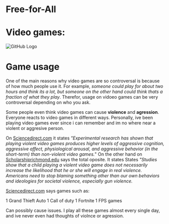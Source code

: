 # Free-for-All
# Video games:
![GitHub Logo](https://inteng-storage.s3.amazonaws.com/img/iea/Ne6NX7roO5/sizes/ps4-controller_resize_md.jpg)
 
 # Game usage
 
  One of the main reasons why video games are so controversal is because of how much people use it. For example, *someone could play for about two hours and think its a lot, but someone on the other hand could think thats a fraction of what they play*. Therefor, usage on vidoeo games can be very controversal depending on who you ask.

  Some people even think video games can cause **violence** and **agression**. Everyone reacts to video games in different ways. Personally, ive been playing video games ever since i can remember and im no where near a violent or aggresive person.

On [Sciencedirect.com](https://www.sciencedirect.com/science/article/pii/S135917891000073X) it states *"Experimental research has shown that playing violent video games produces higher levels of aggressive cognition, aggressive affect, physiological arousal, and aggressive behavior (in the short-term) than non-violent video games.*" On the other hand on [Scholarshiprichmond.edu](http://scholarship.richmond.edu/cgi/viewcontent.cgi?article=1079&context=jepson-faculty-publications) says the total oposite. It states States *"Studies show that a child playing a violent video game does not necessarily increase the 
likelihood that he or she will engage in real violence. Americans need to stop blaming something
other than our own behaviors and ideologies for societal violence, especially gun violence.*

[Sciencedirect.com](https://www.sciencedirect.com/science/article/pii/S135917891000073X) says games such as:

1 Grand Thieft Auto
1 Call of duty 
1 Fortnite
1 FPS games

Can possibly cause issues. I play all these games almost every single day, and ive never even had thoughts of violnce or agression.
